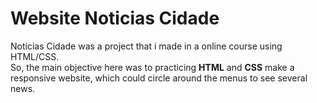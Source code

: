 # Website Noticias Cidade

Noticias Cidade was a project that i made in a online course using HTML/CSS.<br>
So, the main objective here was to practicing <b>HTML</b> and <b>CSS</b> make a responsive website, which could circle around the menus to see several news. 
